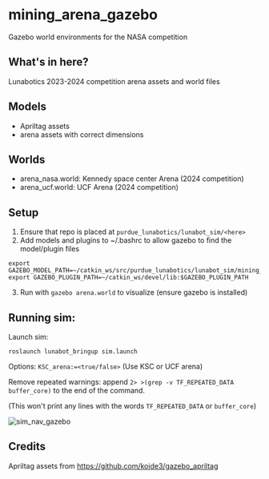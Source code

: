 # mining_arena_gazebo
Gazebo world environments for the NASA competition
## What's in here?
Lunabotics 2023-2024 competition arena assets and world files

## Models
- Apriltag assets
- arena assets with correct dimensions
## Worlds
- arena_nasa.world: Kennedy space center Arena (2024 competition)
- arena_ucf.world: UCF Arena (2024 competition)

## Setup
1. Ensure that repo is placed at `purdue_lunabotics/lunabot_sim/<here>`
2. Add models and plugins to ~/.bashrc to allow gazebo to find the model/plugin files
```
export GAZEBO_MODEL_PATH=~/catkin_ws/src/purdue_lunabotics/lunabot_sim/mining_arena_gazebo/models:$GAZEBO_MODEL_PATH
export GAZEBO_PLUGIN_PATH=~/catkin_ws/devel/lib:$GAZEBO_PLUGIN_PATH

```
3. Run with `gazebo arena.world` to visualize (ensure gazebo is installed)

## Running sim: 
Launch sim:
```
roslaunch lunabot_bringup sim.launch
```

Options:
`KSC_arena:=<true/false>`
(Use KSC or UCF arena)

Remove repeated warnings: append `2> >(grep -v TF_REPEATED_DATA buffer_core)` to the end of the command.

(This won't print any lines with the words `TF_REPEATED_DATA` or `buffer_core`)

![sim_nav_gazebo](https://user-images.githubusercontent.com/41026849/163585429-cf9080de-40e7-4be1-9648-d75ab31ae4af.png)

## Credits
Apriltag assets from https://github.com/koide3/gazebo_apriltag
